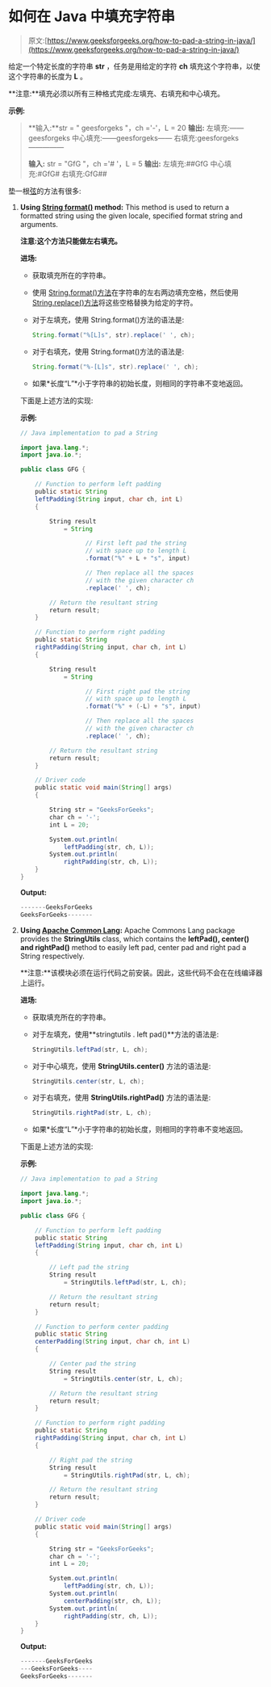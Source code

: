 # 如何在 Java 中填充字符串

> 原文:[https://www.geeksforgeeks.org/how-to-pad-a-string-in-java/](https://www.geeksforgeeks.org/how-to-pad-a-string-in-java/)

给定一个特定长度的字符串 **str** ，任务是用给定的字符 **ch** 填充这个字符串，以使这个字符串的长度为 **L** 。

**注意:**填充必须以所有三种格式完成:左填充、右填充和中心填充。

**示例:**

> **输入:**str = " geesforgeks "，ch ='-'，L = 20
> **输出:**
> 左填充:——geesforgeks
> 中心填充:——geesforgeks——
> 右填充:geesforgeks—————
> 
> **输入:** str = "GfG "，ch ='# '，L = 5
> **输出:**
> 左填充:##GfG
> 中心填充:#GfG#
> 右填充:GfG##

垫一根[弦](https://www.geeksforgeeks.org/strings-in-java/)的方法有很多:

1.  **Using [String format()](https://www.geeksforgeeks.org/java-string-format-examples/) method:** This method is used to return a formatted string using the given locale, specified format string and arguments.

    **注意:这个方法只能做左右填充。**

    **进场:**

    *   获取填充所在的字符串。
    *   使用 [String.format()方法](https://www.geeksforgeeks.org/java-string-format-examples/)在字符串的左右两边填充空格，然后使用 [String.replace()方法](https://www.geeksforgeeks.org/java-lang-string-replace-method-java/)将这些空格替换为给定的字符。
    *   对于左填充，使用 String.format()方法的语法是:

        ```java
        String.format("%[L]s", str).replace(' ', ch);

        ```

    *   对于右填充，使用 String.format()方法的语法是:

        ```java
        String.format("%-[L]s", str).replace(' ', ch);

        ```

    *   如果*长度“L”*小于字符串的初始长度，则相同的字符串不变地返回。

    下面是上述方法的实现:

    **示例:**

    ```java
    // Java implementation to pad a String

    import java.lang.*;
    import java.io.*;

    public class GFG {

        // Function to perform left padding
        public static String
        leftPadding(String input, char ch, int L)
        {

            String result
                = String

                      // First left pad the string
                      // with space up to length L
                      .format("%" + L + "s", input)

                      // Then replace all the spaces
                      // with the given character ch
                      .replace(' ', ch);

            // Return the resultant string
            return result;
        }

        // Function to perform right padding
        public static String
        rightPadding(String input, char ch, int L)
        {

            String result
                = String

                      // First right pad the string
                      // with space up to length L
                      .format("%" + (-L) + "s", input)

                      // Then replace all the spaces
                      // with the given character ch
                      .replace(' ', ch);

            // Return the resultant string
            return result;
        }

        // Driver code
        public static void main(String[] args)
        {

            String str = "GeeksForGeeks";
            char ch = '-';
            int L = 20;

            System.out.println(
                leftPadding(str, ch, L));
            System.out.println(
                rightPadding(str, ch, L));
        }
    }
    ```

    **Output:**

    ```java
    -------GeeksForGeeks
    GeeksForGeeks-------

    ```

2.  **Using [Apache Common Lang](http://commons.apache.org/lang/):** Apache Commons Lang package provides the **StringUtils** class, which contains the **leftPad(), center() and rightPad()** method to easily left pad, center pad and right pad a String respectively.

    **注意:**该模块必须在运行代码之前安装。因此，这些代码不会在在线编译器上运行。

    **进场:**

    *   获取填充所在的字符串。
    *   对于左填充，使用**stringtutils . left pad()**方法的语法是:

        ```java
        StringUtils.leftPad(str, L, ch);

        ```

    *   对于中心填充，使用 **StringUtils.center()** 方法的语法是:

        ```java
        StringUtils.center(str, L, ch);

        ```

    *   对于右填充，使用 **StringUtils.rightPad()** 方法的语法是:

        ```java
        StringUtils.rightPad(str, L, ch);

        ```

    *   如果*长度“L”*小于字符串的初始长度，则相同的字符串不变地返回。

    下面是上述方法的实现:

    **示例:**

    ```java
    // Java implementation to pad a String

    import java.lang.*;
    import java.io.*;

    public class GFG {

        // Function to perform left padding
        public static String
        leftPadding(String input, char ch, int L)
        {

            // Left pad the string
            String result
                = StringUtils.leftPad(str, L, ch);

            // Return the resultant string
            return result;
        }

        // Function to perform center padding
        public static String
        centerPadding(String input, char ch, int L)
        {

            // Center pad the string
            String result
                = StringUtils.center(str, L, ch);

            // Return the resultant string
            return result;
        }

        // Function to perform right padding
        public static String
        rightPadding(String input, char ch, int L)
        {

            // Right pad the string
            String result
                = StringUtils.rightPad(str, L, ch);

            // Return the resultant string
            return result;
        }

        // Driver code
        public static void main(String[] args)
        {

            String str = "GeeksForGeeks";
            char ch = '-';
            int L = 20;

            System.out.println(
                leftPadding(str, ch, L));
            System.out.println(
                centerPadding(str, ch, L));
            System.out.println(
                rightPadding(str, ch, L));
        }
    }
    ```

    **Output:**

    ```java
    -------GeeksForGeeks
    ---GeeksForGeeks----
    GeeksForGeeks-------

    ```